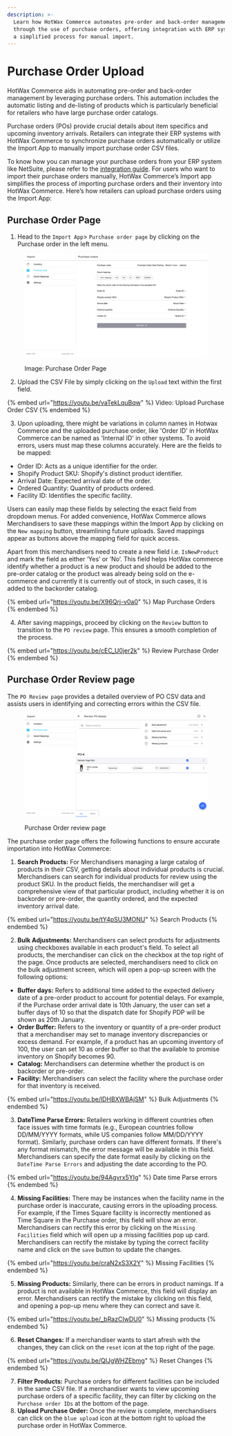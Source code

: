 ```yaml
---
description: >-
  Learn how HotWax Commerce automates pre-order and back-order management
  through the use of purchase orders, offering integration with ERP systems and
  a simplified process for manual import.
---
```


# Purchase Order Upload

HotWax Commerce aids in automating pre-order and back-order management by leveraging purchase orders. This automation includes the automatic listing and de-listing of products which is particularly beneficial for retailers who have large purchase order catalogs.

Purchase orders (POs) provide crucial details about item specifics and upcoming inventory arrivals. Retailers can integrate their ERP systems with HotWax Commerce to synchronize purchase orders automatically or utilize the Import App to manually import purchase order CSV files.

To know how you can manage your purchase orders from your ERP system like NetSuite, please refer to the [integration guide](https://app.gitbook.com/s/WAGxTeFJP4I4AIlfs1Gf/supported-integrations/purchase-orders). For users who want to import their purchase orders manually, HotWax Commerce’s Import app simplifies the process of importing purchase orders and their inventory into HotWax Commerce. Here’s how retailers can upload purchase orders using the Import App:

## Purchase Order Page

1. Head to the `Import App`> `Purchase order page` by clicking on the Purchase order in the left menu.

<figure><img src="../.gitbook/assets/spaces_WoOehPvuUvxQygGoR81q_uploads_OMytarwPHI8uhPtZTk01_2.webp" alt=""><figcaption><p>Image: Purchase Order Page</p></figcaption></figure>

2. Upload the CSV File by simply clicking on the `Upload` text within the first field.

{% embed url="https://youtu.be/vaTekLquBqw" %}
Video: Upload Purchase Order CSV
{% endembed %}

3. Upon uploading, there might be variations in column names in Hotwax Commerce and the uploaded purchase order, like 'Order ID' in HotWax Commerce can be named as 'Internal ID' in other systems. To avoid errors, users must map these columns accurately. Here are the fields to be mapped:

* Order ID: Acts as a unique identifier for the order.
* Shopify Product SKU: Shopify's distinct product identifier.
* Arrival Date: Expected arrival date of the order.
* Ordered Quantity: Quantity of products ordered.
* Facility ID: Identifies the specific facility.

Users can easily map these fields by selecting the exact field from dropdown menus. For added convenience, HotWax Commerce allows Merchandisers to save these mappings within the Import App by clicking on the `New mapping` button, streamlining future uploads. Saved mappings appear as buttons above the mapping field for quick access.

Apart from this merchandisers need to create a new field i.e. `IsNewProduct` and mark the field as either ‘Yes’ or ‘No’. This field helps HotWax commerce identify whether a product is a new product and should be added to the pre-order catalog or the product was already being sold on the e-commerce and currently it is currently out of stock, in such cases, it is added to the backorder catalog.

{% embed url="https://youtu.be/X96Qrj-v0a0" %}
Map Purchase Orders
{% endembed %}

4. After saving mappings, proceed by clicking on the `Review` button to transition to the `PO review` page. This ensures a smooth completion of the process.

{% embed url="https://youtu.be/cEC_U0jer2k" %}
Review Purchase Order
{% endembed %}

## Purchase Order Review page

The `PO Review page` provides a detailed overview of PO CSV data and assists users in identifying and correcting errors within the CSV file.

<figure><img src="../.gitbook/assets/spaces_WoOehPvuUvxQygGoR81q_uploads_HCxGoQnkj1w0rx95fDvg_3.webp" alt=""><figcaption><p>Purchase Order review page</p></figcaption></figure>

The purchase order page offers the following functions to ensure accurate importation into HotWax Commerce:

1. **Search Products:** For Merchandisers managing a large catalog of products in their CSV, getting details about individual products is crucial. Merchandisers can search for individual products for review using the product SKU. In the product fields, the merchandiser will get a comprehensive view of that particular product, including whether it is on backorder or pre-order, the quantity ordered, and the expected inventory arrival date.

{% embed url="https://youtu.be/tY4pSU3MONU" %}
Search Products
{% endembed %}

2. **Bulk Adjustments:** Merchandisers can select products for adjustments using checkboxes available in each product's field. To select all products, the merchandiser can click on the checkbox at the top right of the page. Once products are selected, merchandisers need to click on the bulk adjustment screen, which will open a pop-up screen with the following options:

* **Buffer days:** Refers to additional time added to the expected delivery date of a pre-order product to account for potential delays. For example, if the Purchase order arrival date is 10th January, the user can set a buffer days of 10 so that the dispatch date for Shopify PDP will be shown as 20th January.
* **Order Buffer:** Refers to the inventory or quantity of a pre-order product that a merchandiser may set to manage inventory discrepancies or excess demand. For example, if a product has an upcoming inventory of 100, the user can set 10 as order buffer so that the available to promise inventory on Shopify becomes 90.
* **Catalog:** Merchandisers can determine whether the product is on backorder or pre-order.
* **Facility:** Merchandisers can select the facility where the purchase order for that inventory is received.

{% embed url="https://youtu.be/lDHBXWBAjSM" %}
Bulk Adjustments
{% endembed %}

3. **DateTime Parse Errors:** Retailers working in different countries often face issues with time formats (e.g., European countries follow DD/MM/YYYY formats, while US companies follow MM/DD/YYYY format). Similarly, purchase orders can have different formats. If there's any format mismatch, the error message will be available in this field. Merchandisers can specify the date format easily by clicking on the `DateTime Parse Errors` and adjusting the date according to the PO.

{% embed url="https://youtu.be/94Agvrx5YIg" %}
Date time Parse errors
{% endembed %}

4. **Missing Facilities:** There may be instances when the facility name in the purchase order is inaccurate, causing errors in the uploading process. For example, if the Times Square facility is incorrectly mentioned as Time Square in the Purchase order, this field will show an error. Merchandisers can rectify this error by clicking on the `Missing Facilities` field which will open up a missing facilities pop up card. Merchandisers can rectify the mistake by typing the correct facility name and click on the `save` button to update the changes.

{% embed url="https://youtu.be/craN2xS3X2Y" %}
Missing Facilities
{% endembed %}

5. **Missing Products:** Similarly, there can be errors in product namings. If a product is not available in HotWax Commerce, this field will display an error. Merchandisers can rectify the mistake by clicking on this field, and opening a pop-up menu where they can correct and save it.

{% embed url="https://youtu.be/_bRazCIwDU0" %}
Missing products
{% endembed %}

6. **Reset Changes:** If a merchandiser wants to start afresh with the changes, they can click on the `reset` icon at the top right of the page.

{% embed url="https://youtu.be/QIJgWHZEbmg" %}
Reset Changes
{% endembed %}

7. **Filter Products:** Purchase orders for different facilities can be included in the same CSV file. If a merchandiser wants to view upcoming purchase orders of a specific facility, they can filter by clicking on the `Purchase order IDs` at the bottom of the page.
8. **Upload Purchase Order:** Once the review is complete, merchandisers can click on the `blue upload` icon at the bottom right to upload the purchase order in HotWax Commerce.
